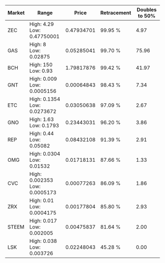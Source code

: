 | Market | Range | Price| Retracement | Doubles to 50% |
| --- | --- | --- | --- | --- |
| ZEC | High: 4.29<br />Low: 0.47750001 | 0.47934701 | 99.95 % | 4.97 |
| GAS | High: 8<br />Low: 0.02875 | 0.05285041 | 99.70 % | 75.96 |
| BCH | High: 150<br />Low: 0.93 | 1.79817876 | 99.42 % | 41.97 |
| GNT | High: 0.009<br />Low: 0.0005156 | 0.00064843 | 98.43 % | 7.34 |
| ETC | High: 0.1354<br />Low: 0.0273672 | 0.03050638 | 97.09 % | 2.67 |
| GNO | High: 1.63<br />Low: 0.1793 | 0.23443031 | 96.20 % | 3.86 |
| REP | High: 0.44<br />Low: 0.05082 | 0.08432108 | 91.39 % | 2.91 |
| OMG | High: 0.0304<br />Low: 0.01532 | 0.01718131 | 87.66 % | 1.33 |
| CVC | High: 0.002353<br />Low: 0.0005173 | 0.00077263 | 86.09 % | 1.86 |
| ZRX | High: 0.01<br />Low: 0.0004175 | 0.00177804 | 85.80 % | 2.93 |
| STEEM | High: 0.017<br />Low: 0.002005 | 0.00475837 | 81.64 % | 2.00 |
| LSK | High: 0.038<br />Low: 0.003726 | 0.02248043 | 45.28 % | 0.00 |
